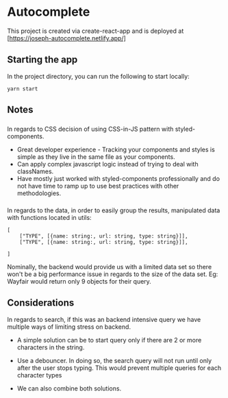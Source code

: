 # Autocomplete

This project is created via create-react-app and is deployed at [https://joseph-autocomplete.netlify.app/]

## Starting the app

In the project directory, you can run the following to start locally:

`yarn start`

## Notes

#####

In regards to CSS decision of using CSS-in-JS pattern with styled-components.

- Great developer experience - Tracking your components and styles is simple as they live in the same file as your components.
- Can apply complex javascript logic instead of trying to deal with classNames.
- Have mostly just worked with styled-components professionally and do not have time to ramp up to use best practices with other methodologies.

#####

In regards to the data, in order to easily group the results, manipulated data with functions located in utils:

```
[
    ["TYPE", [{name: string:, url: string, type: string}]],
    ["TYPE", [{name: string:, url: string, type: string}]],

]
```

Nominally, the backend would provide us with a limited data set so there won't be a big performance issue in regards to the size of the data set. Eg: Wayfair would return only 9 objects for their query.

#####

## Considerations

In regards to search, if this was an backend intensive query we have multiple ways of limiting stress on backend.

- A simple solution can be to start query only if there are 2 or more characters in the string.

- Use a debouncer. In doing so, the search query will not run until only after the user stops typing. This would prevent multiple queries for each character types

- We can also combine both solutions.
